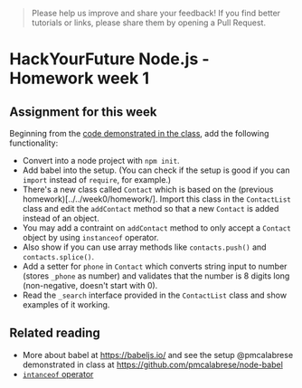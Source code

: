 > Please help us improve and share your feedback! If you find better tutorials or links, please share them by opening a Pull Request.

# HackYourFuture Node.js - Homework week 1

## Assignment for this week

Beginning from the [code demonstrated in the class](../class_contact_list), add the following functionality:

 * Convert into a node project with `npm init`.
 * Add babel into the setup. (You can check if the setup is good if you can `import` instead of `require`, for example.)
 * There's a new class called `Contact` which is based on the (previous homework)[../../week0/homework/]. Import this class in the `ContactList` class and edit the `addContact` method so that a new `Contact` is added instead of an object.
 * You may add a contraint on `addContact` method to only accept a `Contact` object by using `instanceof` operator.
 * Also show if you can use array methods like `contacts.push()` and `contacts.splice()`.
 * Add a setter for `phone` in `Contact` which converts string input to number (stores `_phone` as number) and validates that the number is 8 digits long (non-negative, doesn't start with 0).
 * Read the `_search` interface provided in the `ContactList` class and show examples of it working.

## Related reading

 * More about babel at https://babeljs.io/ and see the setup @pmcalabrese demonstrated in class at https://github.com/pmcalabrese/node-babel
 * [`intanceof` operator](https://developer.mozilla.org/en-US/docs/Web/JavaScript/Reference/Operators/instanceof)